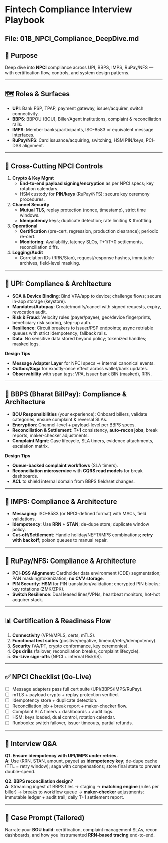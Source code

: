 # Fintech Compliance Interview Playbook  
## File: 01B_NPCI_Compliance_DeepDive.md

## 🎯 Purpose
Deep dive into **NPCI** compliance across UPI, BBPS, IMPS, RuPay/NFS — with certification flow, controls, and system design patterns.

---

## 🗺️ Roles & Surfaces
- **UPI**: Bank PSP, TPAP, payment gateway, issuer/acquirer, switch connectivity.
- **BBPS**: BBPOU (BOU), Biller/Agent institutions, complaint & reconciliation rails.
- **IMPS**: Member banks/participants, ISO-8583 or equivalent message interfaces.
- **RuPay/NFS**: Card issuance/acquiring, switching, HSM PIN/keys, PCI-DSS alignment.

---

## 🔩 Cross-Cutting NPCI Controls
1. **Crypto & Key Mgmt**
   - **End-to-end payload signing/encryption** as per NPCI specs; key rotation calendars.
   - HSM custody for **PIN/keys** (RuPay/NFS); secure key ceremony procedures.
2. **Channel Security**
   - **Mutual TLS**, replay protection (nonce, timestamp), strict time windows.
   - **Idempotency** keys; duplicate detection; rate limiting & throttling.
3. **Operational**
   - **Certification** (pre-cert, regression, production clearance); periodic re-cert.
   - **Monitoring**: Availability, latency SLOs, T+1/T+0 settlements, reconciliation diffs.
4. **Logging/Audit**
   - Correlation IDs (RRN/Stan), request/response hashes, immutable archives, field-level masking.

---

## 🧭 UPI: Compliance & Architecture
- **SCA & Device Binding**: Bind VPA/app to device; challenge flows; secure in-app storage (keystore).
- **Mandates/Autopay**: Create/modify/cancel with signed requests, expiry, revocation audit.
- **Risk & Fraud**: Velocity rules (payer/payee), geo/device fingerprints, beneficiary risk scoring, step-up auth.
- **Resilience**: Circuit breakers to issuer/PSP endpoints; async retriable queues with strict idempotency; fallback rails.
- **Data**: No sensitive data stored beyond policy; tokenized handles; masked logs.

**Design Tips**
- **Message Adapter Layer** for NPCI specs → internal canonical events.
- **Outbox/Saga** for exactly-once effect across wallet/bank updates.
- **Observability** with span tags: VPA, issuer bank BIN (masked), RRN.

---

## 🧭 BBPS (Bharat BillPay): Compliance & Architecture
- **BOU Responsibilities** (your experience): Onboard billers, validate categories, ensure complaint & reversal SLAs.
- **Encryption**: Channel-level + payload-level per BBPS specs.
- **Reconciliation & Settlement**: **T+1** consistency, **auto-recon jobs**, break reports, maker-checker adjustments.
- **Complaint Mgmt**: Case lifecycle, SLA timers, evidence attachments, escalation matrix.

**Design Tips**
- **Queue-backed complaint workflows** (SLA timers).
- **Reconciliation microservice** with **CQRS read models** for break dashboards.
- **ACL** to shield internal domain from BBPS field/set changes.

---

## 🧭 IMPS: Compliance & Architecture
- **Messaging**: ISO-8583 (or NPCI-defined format) with MACs, field validations.
- **Idempotency**: Use **RRN + STAN**; de-dupe store; duplicate window policy.
- **Cut-off/Settlement**: Handle holiday/NEFT/IMPS combinations; **retry with backoff**; poison queues to manual repair.

---

## 🧭 RuPay/NFS: Compliance & Architecture
- **PCI-DSS Alignment**: Cardholder data environment (CDE) segmentation; PAN masking/tokenization; **no CVV storage**.
- **PIN Security**: **HSM** for PIN translation/validation; encrypted PIN blocks; key rotations (ZMK/ZPK).
- **Switch Resilience**: Dual leased lines/VPNs, heartbeat monitors, hot-hot acquirer stack.

---

## 📊 Certification & Readiness Flow
1. **Connectivity** (VPN/MPLS, certs, mTLS).
2. **Functional test suites** (positive/negative, timeout/retry/idempotency).
3. **Security** (VA/PT, crypto conformance, key ceremonies).
4. **Ops drills** (failover, reconciliation breaks, complaint lifecycle).
5. **Go-Live sign-offs** (NPCI + internal Risk/IS).

---

## ✅ NPCI Checklist (Go-Live)
- [ ] Message adapters pass full cert suite (UPI/BBPS/IMPS/RuPay).
- [ ] mTLS + payload crypto + replay protection verified.
- [ ] Idempotency store + duplicate detection.
- [ ] Reconciliation job + break report + maker-checker flow.
- [ ] Complaint SLA timers + dashboards + audit logs.
- [ ] HSM: keys loaded, dual control, rotation calendar.
- [ ] Runbooks: switch failover, issuer timeouts, partial refunds.

---

## 🧪 Interview Q&A
**Q1. Ensure idempotency with UPI/IMPS under retries.**  
**A**: Use (RRN, STAN, amount, payee) as **idempotency key**; de-dupe cache (TTL = retry window); saga with compensations; store final state to prevent double-spend.

**Q2. BBPS reconciliation design?**  
**A**: Streaming ingest of BBPS files → staging → **matching engine** (rules per biller) → breaks to workflow queue → **maker-checker** adjustments; immutable ledger + audit trail; daily T+1 settlement report.

---

## 🧩 Case Prompt (Tailored)
Narrate your **BOU build**: certification, complaint management SLAs, recon dashboards, and how you instrumented **RRN-based tracing** end-to-end.
